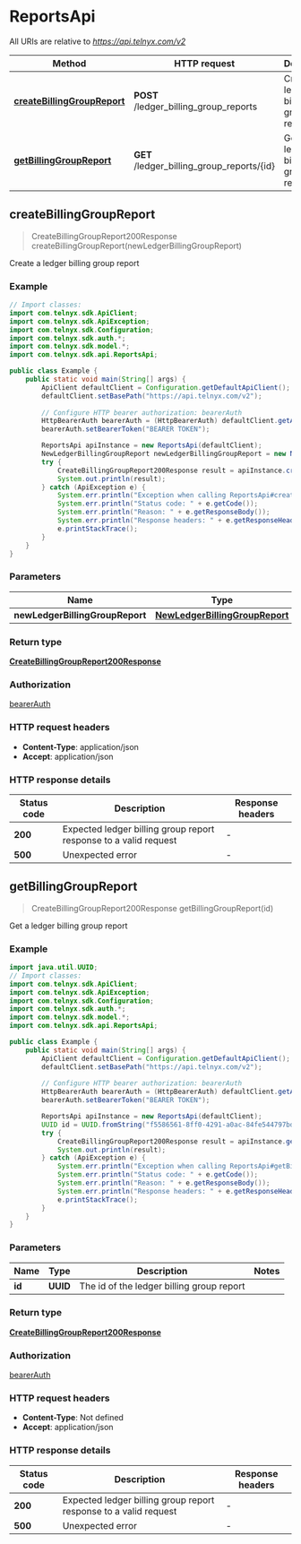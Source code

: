 # ReportsApi

All URIs are relative to *https://api.telnyx.com/v2*

Method | HTTP request | Description
------------- | ------------- | -------------
[**createBillingGroupReport**](ReportsApi.md#createBillingGroupReport) | **POST** /ledger_billing_group_reports | Create a ledger billing group report
[**getBillingGroupReport**](ReportsApi.md#getBillingGroupReport) | **GET** /ledger_billing_group_reports/{id} | Get a ledger billing group report



## createBillingGroupReport

> CreateBillingGroupReport200Response createBillingGroupReport(newLedgerBillingGroupReport)

Create a ledger billing group report



### Example

```java
// Import classes:
import com.telnyx.sdk.ApiClient;
import com.telnyx.sdk.ApiException;
import com.telnyx.sdk.Configuration;
import com.telnyx.sdk.auth.*;
import com.telnyx.sdk.model.*;
import com.telnyx.sdk.api.ReportsApi;

public class Example {
    public static void main(String[] args) {
        ApiClient defaultClient = Configuration.getDefaultApiClient();
        defaultClient.setBasePath("https://api.telnyx.com/v2");
        
        // Configure HTTP bearer authorization: bearerAuth
        HttpBearerAuth bearerAuth = (HttpBearerAuth) defaultClient.getAuthentication("bearerAuth");
        bearerAuth.setBearerToken("BEARER TOKEN");

        ReportsApi apiInstance = new ReportsApi(defaultClient);
        NewLedgerBillingGroupReport newLedgerBillingGroupReport = new NewLedgerBillingGroupReport(); // NewLedgerBillingGroupReport | 
        try {
            CreateBillingGroupReport200Response result = apiInstance.createBillingGroupReport(newLedgerBillingGroupReport);
            System.out.println(result);
        } catch (ApiException e) {
            System.err.println("Exception when calling ReportsApi#createBillingGroupReport");
            System.err.println("Status code: " + e.getCode());
            System.err.println("Reason: " + e.getResponseBody());
            System.err.println("Response headers: " + e.getResponseHeaders());
            e.printStackTrace();
        }
    }
}
```

### Parameters


Name | Type | Description  | Notes
------------- | ------------- | ------------- | -------------
 **newLedgerBillingGroupReport** | [**NewLedgerBillingGroupReport**](NewLedgerBillingGroupReport.md)|  |

### Return type

[**CreateBillingGroupReport200Response**](CreateBillingGroupReport200Response.md)

### Authorization

[bearerAuth](../README.md#bearerAuth)

### HTTP request headers

- **Content-Type**: application/json
- **Accept**: application/json

### HTTP response details
| Status code | Description | Response headers |
|-------------|-------------|------------------|
| **200** | Expected ledger billing group report response to a valid request |  -  |
| **500** | Unexpected error |  -  |


## getBillingGroupReport

> CreateBillingGroupReport200Response getBillingGroupReport(id)

Get a ledger billing group report



### Example

```java
import java.util.UUID;
// Import classes:
import com.telnyx.sdk.ApiClient;
import com.telnyx.sdk.ApiException;
import com.telnyx.sdk.Configuration;
import com.telnyx.sdk.auth.*;
import com.telnyx.sdk.model.*;
import com.telnyx.sdk.api.ReportsApi;

public class Example {
    public static void main(String[] args) {
        ApiClient defaultClient = Configuration.getDefaultApiClient();
        defaultClient.setBasePath("https://api.telnyx.com/v2");
        
        // Configure HTTP bearer authorization: bearerAuth
        HttpBearerAuth bearerAuth = (HttpBearerAuth) defaultClient.getAuthentication("bearerAuth");
        bearerAuth.setBearerToken("BEARER TOKEN");

        ReportsApi apiInstance = new ReportsApi(defaultClient);
        UUID id = UUID.fromString("f5586561-8ff0-4291-a0ac-84fe544797bd"); // UUID | The id of the ledger billing group report
        try {
            CreateBillingGroupReport200Response result = apiInstance.getBillingGroupReport(id);
            System.out.println(result);
        } catch (ApiException e) {
            System.err.println("Exception when calling ReportsApi#getBillingGroupReport");
            System.err.println("Status code: " + e.getCode());
            System.err.println("Reason: " + e.getResponseBody());
            System.err.println("Response headers: " + e.getResponseHeaders());
            e.printStackTrace();
        }
    }
}
```

### Parameters


Name | Type | Description  | Notes
------------- | ------------- | ------------- | -------------
 **id** | **UUID**| The id of the ledger billing group report |

### Return type

[**CreateBillingGroupReport200Response**](CreateBillingGroupReport200Response.md)

### Authorization

[bearerAuth](../README.md#bearerAuth)

### HTTP request headers

- **Content-Type**: Not defined
- **Accept**: application/json

### HTTP response details
| Status code | Description | Response headers |
|-------------|-------------|------------------|
| **200** | Expected ledger billing group report response to a valid request |  -  |
| **500** | Unexpected error |  -  |


